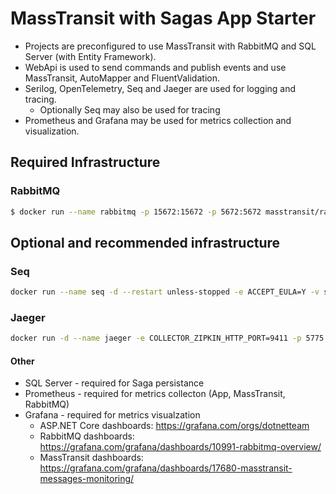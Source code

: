 # MassTransit with Sagas App Starter

- Projects are preconfigured to use MassTransit with RabbitMQ and SQL Server (with Entity Framework).
- WebApi is used to send commands and publish events and use MassTransit, AutoMapper and FluentValidation.
- Serilog, OpenTelemetry, Seq and Jaeger are used for logging and tracing.
    - Optionally Seq may also be used for tracing 
- Prometheus and Grafana may be used for metrics collection and visualization.

## Required Infrastructure

### RabbitMQ

```bash
$ docker run --name rabbitmq -p 15672:15672 -p 5672:5672 masstransit/rabbitmq
```

## Optional and recommended infrastructure

### Seq

```bash
docker run --name seq -d --restart unless-stopped -e ACCEPT_EULA=Y -v seqvolume:/data -p 5342:80 -p 5341:5341 datalust/seq
```

### Jaeger

```bash
docker run -d --name jaeger -e COLLECTOR_ZIPKIN_HTTP_PORT=9411 -p 5775:5775/udp -p 6831:6831/udp -p 6832:6832/udp -p 5778:5778 -p 16686:16686 -p 14268:14268 -p 9411:9411 jaegertracing/all-in-one:1.6
```

#### Other

- SQL Server - required for Saga persistance
- Prometheus - required for metrics collecton (App, MassTransit, RabbitMQ)
- Grafana - required for metrics visualzation
    - ASP.NET Core dashboards: https://grafana.com/orgs/dotnetteam
    - RabbitMQ dashboards: https://grafana.com/grafana/dashboards/10991-rabbitmq-overview/
    - MassTransit dashboards: https://grafana.com/grafana/dashboards/17680-masstransit-messages-monitoring/